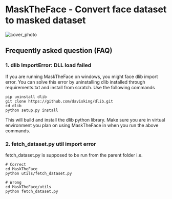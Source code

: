 # MaskTheFace - Convert face dataset to masked dataset
![cover_photo](images/MaskTheFace.png)
## Frequently asked question (FAQ)

### 1. dlib ImportError: DLL load failed
If you are running MaskTheFace on windows, you might face dlib import error. You can solve this error by uninstalling dlib installed through requirements.txt and install from scratch. Use the following commands
```
pip uninstall dlib
git clone https://github.com/davisking/dlib.git
cd dlib
python setup.py install
```
This will build and install the dlib python library. Make sure you are in virtual environment you plan on using MaskTheFace in when you run the above commands.

### 2. fetch_dataset.py util import error
fetch_dataset.py is supposed to be run from the parent folder i.e.

```
# Correct
cd MaskTheFace
python utils/fetch_dataset.py

# Wrong
cd MaskTheFace/utils
python fetch_dataset.py
```